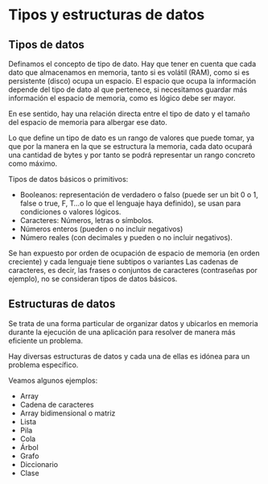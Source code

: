 # Tipos y estructuras de datos

## Tipos de datos
Definamos el concepto de tipo de dato. Hay que tener en cuenta que cada dato que almacenamos en memoria, tanto si es volátil (RAM), como si es persistente (disco) ocupa un espacio. El espacio que ocupa la información depende del tipo de dato al que pertenece, si necesitamos guardar más información el espacio de memoria, como es lógico debe ser mayor.

En ese sentido, hay una relación directa entre el tipo de dato y el tamaño del espacio de memoria para albergar ese dato.

Lo que define un tipo de dato es un rango de valores que puede tomar, ya que por la manera en la que se estructura la memoria, cada dato ocupará una cantidad de bytes y por tanto se podrá representar un rango concreto como máximo.

Tipos de datos básicos o primitivos: 
- Booleanos: representación de verdadero o falso (puede ser un bit 0 o 1, false o true, F, T…o lo que el lenguaje haya definido), se usan para condiciones o valores lógicos.
- Caracteres: Números, letras o símbolos.
- Números enteros (pueden o no incluir negativos)
- Número reales (con decimales y pueden o no incluir negativos).

Se han expuesto por orden de ocupación de espacio de memoria (en orden creciente) y cada lenguaje tiene subtipos o variantes Las cadenas de caracteres, es decir, las frases o conjuntos de caracteres (contraseñas por ejemplo), no se consideran tipos de datos básicos.

## Estructuras de datos

Se trata de una forma particular de organizar datos y ubicarlos en memoria durante la ejecución de una aplicación para resolver de manera más eficiente un problema.

Hay diversas estructuras de datos y cada una de ellas es idónea para un problema específico.

Veamos algunos ejemplos: 
- Array
- Cadena de caracteres 
- Array bidimensional o matriz
- Lista
- Pila
- Cola
- Árbol
- Grafo
- Diccionario
- Clase
